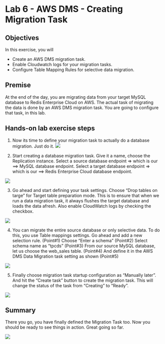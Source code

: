# Lab 6 - AWS DMS - Creating Migration Task

## Objectives
In this exercise, you will
* Create an AWS DMS migration task.
* Enable Cloudwatch logs for your migration tasks.
* Configure Table Mapping Rules for selective data migration.

## Premise
At the end of the day, you are migrating data from your target MySQL database to Redis Enterprise Cloud on AWS. The actual task of migrating the data is done by an AWS DMS migration task. You are going to configure that task, in this lab.

## Hands-on lab exercise steps

1. Now its time to define your migration task to actually do a database migration.
Just do it.
![](images/lab6-a.png)

2. Start creating a database migration task.
Give it a name, choose the Replication instance.
Select a source database endpoint => which is our ==> MySQL database endpoint.
Select a target database endpoint => which is our ==> Redis Enterprise Cloud database endpoint.

![](images/lab6-b.png)

3. Go ahead and start defining your task settings.
Choose “Drop tables on targe” for Target table preparation mode.  This is to ensure that when we run a data migration task, it always flushes the target database and loads the data afresh.
Also enable CloudWatch logs by checking the checkbox.

![](images/lab6-c.png)

4. You can migrate the entire source database or only selective data.
To do this, you use Table mappings settings.
Go ahead and add a new selection rule. (Point#1)
Choose “Enter a schema” (Point#2)
Select schema name as “tpcds” (Point#3)
From our source MySQL database, let us choose the web_sales table. (Point#4)
And define it in the AWS DMS Data Migration task setting as shown (Point#5)

![](images/lab6-d.png)

5. Finally choose migration task startup configuration as “Manually later”.
And hit the “Create task” button to create the migration task.
This will change the status of the task from “Creating” to “Ready”.

![](images/lab6-e.png)


## Summary
There you go, you have finally defined the Migration Task too.
Now you should be ready to see things in action.
Great going so far.

![](images/lab-end.png)
